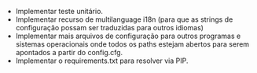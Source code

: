 * Implementar teste unitário.
* Implementar recurso de multilanguage i18n (para que as strings de configuração possam ser traduzidas para outros idiomas)
* Implementar mais arquivos de configuração para outros programas e sistemas operacionais onde todos os paths estejam abertos para serem apontados a partir do config.cfg.
* Implementar o requirements.txt para resolver via PIP.